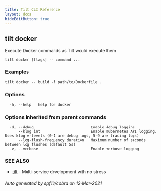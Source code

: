 ```yaml
---
title: Tilt CLI Reference
layout: docs
hideEditButton: true
---
```

## tilt docker

Execute Docker commands as Tilt would execute them

```
tilt docker [flags] -- command ...
```

### Examples

```
tilt docker -- build -f path/to/Dockerfile .
```

### Options

```
  -h, --help   help for docker
```

### Options inherited from parent commands

```
  -d, --debug                          Enable debug logging
      --klog int                       Enable Kubernetes API logging. Uses klog v-levels (0-4 are debug logs, 5-9 are tracing logs)
      --log-flush-frequency duration   Maximum number of seconds between log flushes (default 5s)
  -v, --verbose                        Enable verbose logging
```

### SEE ALSO

* [tilt](tilt.html)	 - Multi-service development with no stress

###### Auto generated by spf13/cobra on 12-Mar-2021
